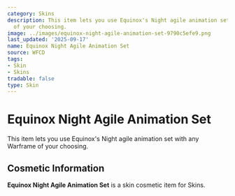 ```yaml
---
category: Skins
description: This item lets you use Equinox's Night agile animation set with any Warframe
  of your choosing.
image: ../images/equinox-night-agile-animation-set-9790c5efe9.png
last_updated: '2025-09-17'
name: Equinox Night Agile Animation Set
source: WFCD
tags:
- Skin
- Skins
tradable: false
type: Skin
---
```


# Equinox Night Agile Animation Set

This item lets you use Equinox's Night agile animation set with any Warframe of your choosing.

## Cosmetic Information

**Equinox Night Agile Animation Set** is a skin cosmetic item for Skins.

